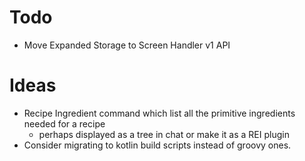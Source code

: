 # Todo
- Move Expanded Storage to Screen Handler v1 API
# Ideas
- Recipe Ingredient command which list all the primitive ingredients needed for a recipe 
  - perhaps displayed as a tree in chat or make it as a REI plugin 
- Consider migrating to kotlin build scripts instead of groovy ones.